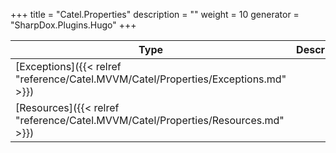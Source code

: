 

+++
title = "Catel.Properties" 
description = ""
weight = 10
generator = "SharpDox.Plugins.Hugo"
+++

Type|Description
---|---
[Exceptions]({{&lt; relref "reference/Catel.MVVM/Catel/Properties/Exceptions.md" &gt;}})| 
[Resources]({{&lt; relref "reference/Catel.MVVM/Catel/Properties/Resources.md" &gt;}})| 

